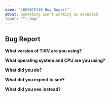 ```yaml
---
name: "\U0001F41B Bug Report"
about: Something isn't working as expected
label: "T: Bug"
---
```


## Bug Report

**What version of TiKV are you using?**
<!-- You can run `tikv-server --version` -->

**What operating system and CPU are you using?**
<!-- You can run `cat /proc/cpuinfo` -->

**What did you do?**
<!-- If possible, provide a recipe for reproducing the error. A complete runnable program is good. -->

**What did you expect to see?**

**What did you see instead?**
